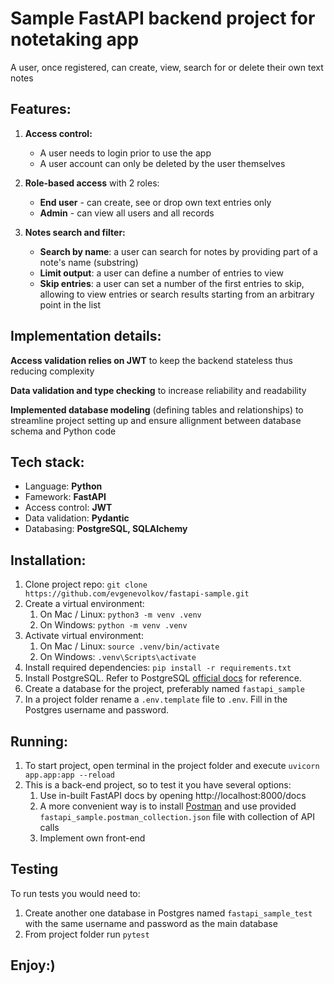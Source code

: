 # Sample FastAPI backend project for notetaking app

A user, once registered, can create, view, search for or delete their own text notes

## Features:
1. __Access control:__ 
    *    A user needs to login prior to use the app 
    *    A user account can only be deleted by the user themselves

2. __Role-based access__ with 2 roles:
    * __End user__ - can create, see or drop own text entries only
    * __Admin__ - can view all users and all records

3. __Notes search and filter:__
    * __Search by name__: a user can search for notes by providing part of a note's name (substring)
    * __Limit output__: a user can define a number of entries to view
    * __Skip entries__: a user can set a number of the first entries to skip, allowing to view entries or search results starting from an arbitrary point in the list

## Implementation details:

__Access validation relies on JWT__ to keep the backend stateless thus reducing complexity

__Data validation and type checking__ to increase reliability and readability

__Implemented database modeling__ (defining tables and relationships) to streamline project setting up and ensure allignment between database schema and Python code


## Tech stack:
* Language: __Python__
* Famework: __FastAPI__
* Access control: __JWT__
* Data validation: __Pydantic__
* Databasing: __PostgreSQL, SQLAlchemy__

## Installation:

1. Clone project repo: `git clone https://github.com/evgenevolkov/fastapi-sample.git`
2. Create a virtual environment:
    1. On Mac / Linux: `python3 -m venv .venv`
    2. On Windows: `python -m venv .venv`
3. Activate virtual environment:
    1. On Mac / Linux: `source .venv/bin/activate`
    2. On Windows: `.venv\Scripts\activate`
4. Install required dependencies: `pip install -r requirements.txt`
5. Install PostgreSQL. Refer to PostgreSQL [official docs](https://www.postgresql.org/download) for reference. 
6. Create a database for the project, preferably named `fastapi_sample` 
7. In a project folder rename a `.env.template` file to `.env`. Fill in the Postgres username and password.

## Running:
1. To start project, open terminal in the  project folder and execute  `uvicorn app.app:app --reload` 
2. This is a back-end project, so to test it you have several options:
    1. Use in-built FastAPI docs 
       by opening http://localhost:8000/docs
    2. A more convenient way is to install [Postman](http://www.postman.com) and use provided `fastapi_sample.postman_collection.json` file with  collection of API calls
    3. Implement own front-end 

## Testing 
To run tests you would need to: 
1. Create another one database in Postgres named `fastapi_sample_test` with the same username and password as the main database
2. From project folder run `pytest`

## Enjoy:)